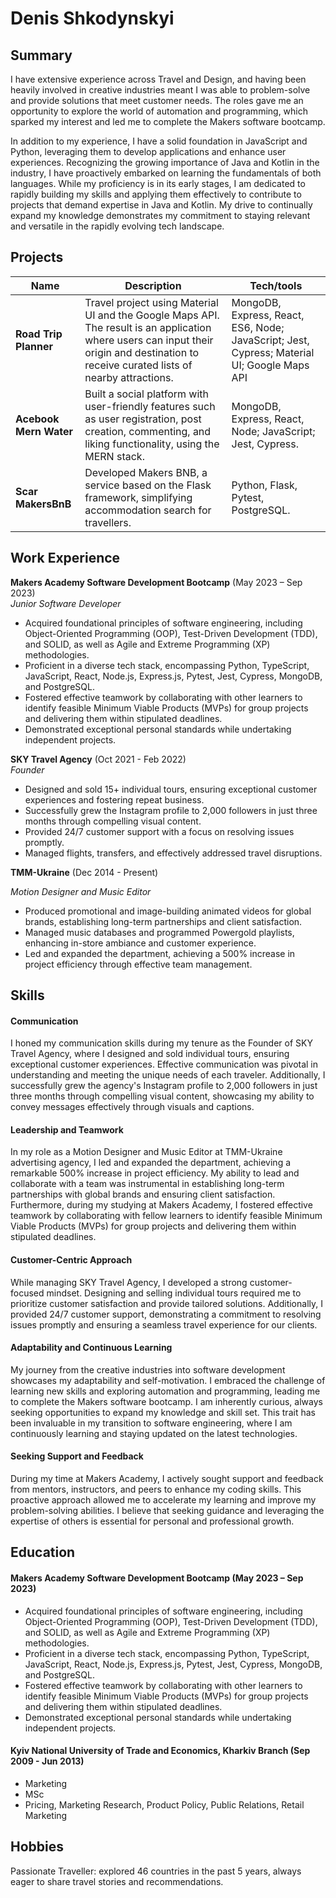 # Denis Shkodynskyi

## Summary

I have extensive experience across Travel and Design, and having been heavily involved in creative industries meant I was able to problem-solve and provide solutions that meet customer needs. The roles gave me an opportunity to explore the world of automation and programming, which sparked my interest and led me to complete the Makers software bootcamp.

In addition to my experience, I have a solid foundation in JavaScript and Python, leveraging them to develop applications and enhance user experiences. Recognizing the growing importance of Java and Kotlin in the industry, I have proactively embarked on learning the fundamentals of both languages. While my proficiency is in its early stages, I am dedicated to rapidly building my skills and applying them effectively to contribute to projects that demand expertise in Java and Kotlin. My drive to continually expand my knowledge demonstrates my commitment to staying relevant and versatile in the rapidly evolving tech landscape.

## Projects

| Name                         | Description       | Tech/tools        |
| ---------------------------- | ----------------- | ----------------- |
| **Road Trip Planner**        | Travel project using Material UI and the Google Maps API. The result is an application where users can input their origin and destination to receive curated lists of nearby attractions. | MongoDB, Express, React, ES6, Node; JavaScript; Jest, Cypress; Material UI; Google Maps API |
| **Acebook Mern Water** | Built a social platform with user-friendly features such as user registration, post creation, commenting, and liking functionality, using the MERN stack. | MongoDB, Express, React, Node; JavaScript; Jest, Cypress.              |
| **Scar MakersBnB** | Developed Makers BNB, a service based on the Flask framework, simplifying accommodation search for travellers. | Python, Flask, Pytest, PostgreSQL. |

## Work Experience

**Makers Academy Software Development Bootcamp** (May 2023 – Sep 2023)  
_Junior Software Developer_

- Acquired foundational principles of software engineering, including Object-Oriented Programming (OOP), Test-Driven Development (TDD), and SOLID, as well as Agile and Extreme Programming (XP) methodologies. 
- Proficient in a diverse tech stack, encompassing Python, TypeScript, JavaScript, React, Node.js, Express.js, Pytest, Jest, Cypress, MongoDB, and PostgreSQL. 
- Fostered effective teamwork by collaborating with other learners to identify feasible Minimum Viable Products (MVPs) for group projects and delivering them within stipulated deadlines. 
- Demonstrated exceptional personal standards while undertaking independent projects.

**SKY Travel Agency** (Oct 2021 - Feb 2022)  
_Founder_

- Designed and sold 15+ individual tours, ensuring exceptional customer experiences and fostering repeat business.
- Successfully grew the Instagram profile to 2,000 followers in just three months through compelling visual content.
- Provided 24/7 customer support with a focus on resolving issues promptly.
- Managed flights, transfers, and effectively addressed travel disruptions.

**TMM-Ukraine** (Dec 2014 - Present)

_Motion Designer and Music Editor_

- Produced promotional and image-building animated videos for global brands, establishing long-term partnerships and client satisfaction.
-	Managed music databases and programmed Powergold playlists, enhancing in-store ambiance and customer experience.
-	Led and expanded the department, achieving a 500% increase in project efficiency through effective team management.


## Skills

#### Communication
I honed my communication skills during my tenure as the Founder of SKY Travel Agency, where I designed and sold individual tours, ensuring exceptional customer experiences. Effective communication was pivotal in understanding and meeting the unique needs of each traveler. Additionally, I successfully grew the agency's Instagram profile to 2,000 followers in just three months through compelling visual content, showcasing my ability to convey messages effectively through visuals and captions.

#### Leadership and Teamwork
In my role as a Motion Designer and Music Editor at TMM-Ukraine advertising agency, I led and expanded the department, achieving a remarkable 500% increase in project efficiency. My ability to lead and collaborate with a team was instrumental in establishing long-term partnerships with global brands and ensuring client satisfaction. Furthermore, during my studying at Makers Academy, I fostered effective teamwork by collaborating with fellow learners to identify feasible Minimum Viable Products (MVPs) for group projects and delivering them within stipulated deadlines.

#### Customer-Centric Approach
While managing SKY Travel Agency, I developed a strong customer-focused mindset. Designing and selling individual tours required me to prioritize customer satisfaction and provide tailored solutions. Additionally, I provided 24/7 customer support, demonstrating a commitment to resolving issues promptly and ensuring a seamless travel experience for our clients.

#### Adaptability and Continuous Learning
My journey from the creative industries into software development showcases my adaptability and self-motivation. I embraced the challenge of learning new skills and exploring automation and programming, leading me to complete the Makers software bootcamp. I am inherently curious, always seeking opportunities to expand my knowledge and skill set. This trait has been invaluable in my transition to software engineering, where I am continuously learning and staying updated on the latest technologies.

#### Seeking Support and Feedback
During my time at Makers Academy, I actively sought support and feedback from mentors, instructors, and peers to enhance my coding skills. This proactive approach allowed me to accelerate my learning and improve my problem-solving abilities. I believe that seeking guidance and leveraging the expertise of others is essential for personal and professional growth.


## Education

#### Makers Academy Software Development Bootcamp (May 2023 – Sep 2023)  

- Acquired foundational principles of software engineering, including Object-Oriented Programming (OOP), Test-Driven Development (TDD), and SOLID, as well as Agile and Extreme Programming (XP) methodologies. 
- Proficient in a diverse tech stack, encompassing Python, TypeScript, JavaScript, React, Node.js, Express.js, Pytest, Jest, Cypress, MongoDB, and PostgreSQL. 
- Fostered effective teamwork by collaborating with other learners to identify feasible Minimum Viable Products (MVPs) for group projects and delivering them within stipulated deadlines. 
- Demonstrated exceptional personal standards while undertaking independent projects.
#### Kyiv National University of Trade and Economics, Kharkiv Branch (Sep 2009 - Jun 2013)

- Marketing 
- MSc
- Pricing, Marketing Research, Product Policy, Public Relations, Retail Marketing


## Hobbies

Passionate Traveller: explored 46 countries in the past 5 years, always eager to share travel stories and recommendations.
